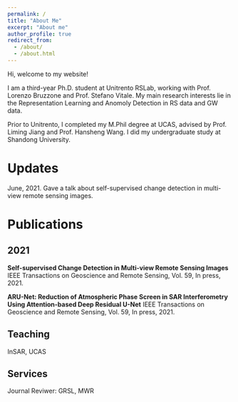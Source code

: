 ```yaml
---
permalink: /
title: "About Me"
excerpt: "About me"
author_profile: true
redirect_from: 
  - /about/
  - /about.html
---
```

Hi, welcome to my website!

I am a third-year Ph.D. student at Unitrento RSLab, working with Prof. Lorenzo Bruzzone and Prof. Stefano Vitale. 
My main research interests lie in the Representation Learning and Anomoly Detection in RS data and GW data.

Prior to Unitrento, I completed my M.Phil degree at UCAS, advised by Prof. Liming Jiang and Prof. Hansheng Wang. I did my undergraduate study at Shandong University.

Updates
======
June, 2021. Gave a talk about self-supervised change detection in multi-view remote sensing images.

Publications
===============
2021
---------------
**Self-supervised Change Detection in Multi-view Remote Sensing Images**
IEEE Transactions on Geoscience and Remote Sensing, Vol. 59, In press, 2021.

**ARU-Net: Reduction of Atmospheric Phase Screen in SAR Interferometry Using Attention-based Deep Residual U-Net**
IEEE Transactions on Geoscience and Remote Sensing, Vol. 59, In press, 2021.


Teaching
------
InSAR, UCAS


Services
------
Journal Reviwer: GRSL, MWR
